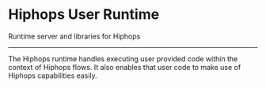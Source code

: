 # Hiphops User Runtime

Runtime server and libraries for Hiphops

---

The Hiphops runtime handles executing user provided code within the context of Hiphops flows.
It also enables that user code to make use of Hiphops capabilities easily.

